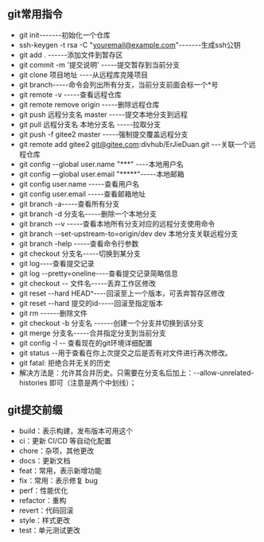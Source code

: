 ## git常用指令
* git init-------初始化一个仓库
* ssh-keygen -t rsa -C "youremail@example.com"-------生成ssh公钥
* git add . ------添加文件到暂存区
* git commit -m '提交说明' -----提交暂存到当前分支
* git clone 项目地址 ----从远程库克隆项目
* git branch-----命令会列出所有分支，当前分支前面会标一个*号
* git remote -v -----查看远程仓库
* git remote remove origin -----删除远程仓库
* git push 远程分支名 master -----提交本地分支到远程
* git pull 远程分支名  本地分支名  -----拉取分支
* git push -f gitee2 master -----强制提交覆盖远程分支
* git remote add gitee2 git@gitee.com:divhub/ErJieDuan.git ---关联一个远程仓库
* git config --global user.name "***" ----本地用户名
* git config –-global user.email "*****"-----本地邮箱
* git config user.name -----查看用户名
* git config user.email -----查看邮箱地址
* git branch -a-----查看所有分支
* git branch -d 分支名-----删除一个本地分支
* git branch --v -----查看本地所有分支对应的远程分支使用命令
* git branch --set-upstream-to=origin/dev dev 本地分支关联远程分支
* git branch -help  -----查看命令行参数
* git checkout 分支名-----切换到某分支
* git log----查看提交记录
* git log --pretty=oneline----查看提交记录简略信息
* git checkout -- 文件名-----丢弃工作区修改
* git reset --hard HEAD^----回滚至上一个版本，可丢弃暂存区修改
* git reset --hard 提交的id-----回滚至指定版本
* git rm ------删除文件
* git checkout -b 分支名 ------创建一个分支并切换到该分支
* git merge 分支名-----合并指定分支到当前分支
* git config -l -- 查看现在的git环境详细配置
* git status  --用于查看在你上次提交之后是否有对文件进行再次修改。
* git fatal: 拒绝合并无关的历史
* 解决方法是：允许其合并历史。只需要在分支名后加上：--allow-unrelated-histories  即可（注意是两个中划线）；

## git提交前缀
* build：表示构建，发布版本可用这个
* ci：更新 CI/CD 等自动化配置
* chore：杂项，其他更改
* docs：更新文档
* feat：常用，表示新增功能
* fix：常用：表示修复 bug
* perf：性能优化
* refactor：重构
* revert：代码回滚
* style：样式更改
* test：单元测试更改
